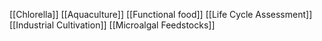 [[Chlorella]]
[[Aquaculture]]
[[Functional food]]
[[Life Cycle Assessment]]
[[Industrial Cultivation]]
[[Microalgal Feedstocks]]
